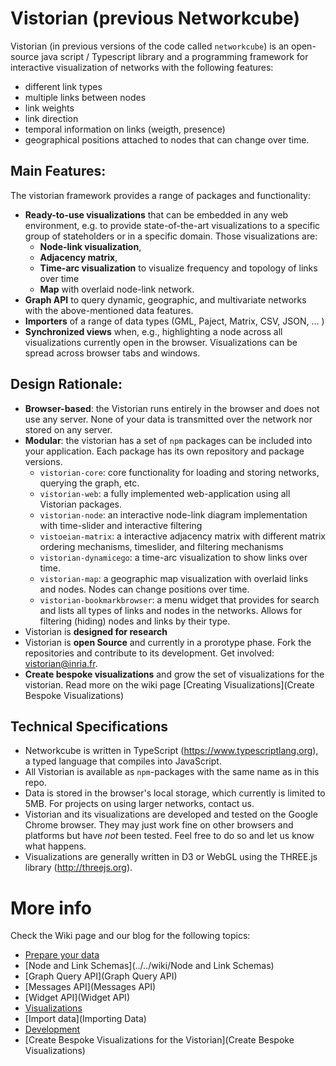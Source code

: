 # Vistorian (previous Networkcube)

Vistorian (in previous versions of the code called `networkcube`) is an open-source java script / Typescript library and a programming framework for interactive visualization of networks with the following features:

* different link types
* multiple links between nodes
* link weights
* link direction
* temporal information on links (weigth, presence)
* geographical positions attached to nodes that can change over time.

## Main Features:
The vistorian framework provides a range of packages and functionality:

* **Ready-to-use visualizations** that can be embedded in any web environment, e.g. to provide state-of-the-art visualizations to a specific group of stateholders or in a specific domain. Those visualizations are: 
  * **Node-link visualization**, 
  * **Adjacency matrix**, 
  * **Time-arc visualization** to visualize frequency and topology of links over time 
  * **Map** with overlaid node-link network. 
* **Graph API** to query dynamic, geographic, and multivariate networks with the above-mentioned data features. 
* **Importers** of a range of data types (GML, Paject, Matrix, CSV, JSON, ... )
* **Synchronized views** when, e.g., highlighting a node across all visualizations currently open in the browser. Visualizations can be spread across browser tabs and windows. 

## Design Rationale:

* **Browser-based**: the Vistorian runs entirely in the browser and does not use any server. None of your data is transmitted over the network nor stored on any server.
* **Modular**: the vistorian has a set of `npm` packages can be included into your application. Each package has its own repository and package versions.
  * `vistorian-core`: core functionality for loading and storing networks, querying the graph, etc.
  * `vistorian-web`: a fully implemented web-application using all Vistorian packages. 
  * `vistorian-node`: an interactive node-link diagram implementation with time-slider and interactive filtering
  * `vistoeian-matrix`: a interactive adjacency matrix with different matrix ordering mechanisms, timeslider, and filtering mechanisms
  * `vistorian-dynamicego`: a time-arc visualization to show links over time.
  * `vistorian-map`: a geographic map visualization with overlaid links and nodes. Nodes can change positions over time.  
  * `vistorian-bookmarkbrowser`: a menu widget that provides for search and lists all types of links and nodes in the networks. Allows for filtering (hiding) nodes and links by their type.  
* Vistorian is **designed for research** 
* Vistorian is **open Source** and currently in a prorotype phase. Fork the repositories and contribute to its development. Get involved: [vistorian@inria.fr](mailto:vistorian@inria.fr).
* **Create bespoke visualizations** and grow the set of visualizations for the vistorian. Read more on the wiki page [Creating Visualizations](Create Bespoke Visualizations)

## Technical Specifications

* Networkcube is written in TypeScript (https://www.typescriptlang.org), a typed language that compiles into 
JavaScript.  
* All Vistorian is available as `npm`-packages with the same name as in this repo.
* Data is stored in the browser's local storage, which currently is limited to 5MB. For projects on using larger networks, contact us.
* Vistorian and its visualizations are developed and tested on the Google Chrome browser. They may just work fine on other browsers and platforms but have *not* been tested. Feel free to do so and let us know what happens.
* Visualizations are generally written in D3 or WebGL using the THREE.js library (http://threejs.org).

# More info

Check the Wiki page and our blog for the following topics: 

* [Prepare your data](https://vistorian.github.io/formattingdata.html)
* [Node and Link Schemas](../../wiki/Node and Link Schemas)
* [Graph Query API](Graph Query API)
* [Messages API](Messages API)
* [Widget API](Widget API)
* [Visualizations](https://vistorian.github.io/visualizations.html)
* [Import data](Importing Data)
* [Development](Development)
* [Create Bespoke Visualizations for the Vistorian](Create Bespoke Visualizations)
